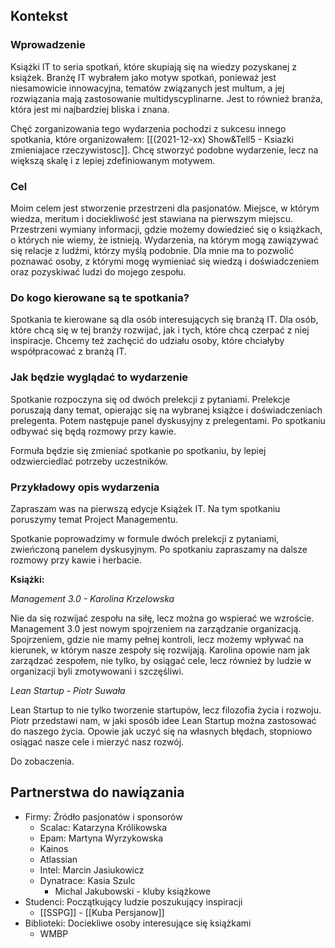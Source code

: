 ## Kontekst

### Wprowadzenie

Książki IT to seria spotkań, które skupiają się na wiedzy pozyskanej z książek.
Branżę IT wybrałem jako motyw spotkań, ponieważ jest niesamowicie innowacyjna, tematów związanych jest multum, a jej rozwiązania mają zastosowanie multidyscyplinarne.
Jest to również branża, która jest mi najbardziej bliska i znana.

Chęć zorganizowania tego wydarzenia pochodzi z sukcesu innego spotkania, które organizowałem: [[(2021-12-xx) Show&Tell5 - Ksiazki zmieniajace rzeczywistosc]].
Chcę stworzyć podobne wydarzenie, lecz na większą skalę i z lepiej zdefiniowanym motywem.

### Cel

Moim celem jest stworzenie przestrzeni dla pasjonatów.
Miejsce, w którym wiedza, meritum i dociekliwość jest stawiana na pierwszym miejscu.
Przestrzeni wymiany informacji, gdzie możemy dowiedzieć się o książkach, o których nie wiemy, że istnieją.
Wydarzenia, na którym mogą zawiązywać się relacje z ludźmi, którzy myślą podobnie.
Dla mnie ma to pozwolić poznawać osoby, z którymi mogę wymieniać się wiedzą i doświadczeniem oraz pozyskiwać ludzi do mojego zespołu.

### Do kogo kierowane są te spotkania?
Spotkania te kierowane są dla osób interesujących się branżą IT.
Dla osób, które chcą się w tej branży rozwijać, 
jak i tych, które chcą czerpać z niej inspiracje.
Chcemy też zachęcić do udziału osoby, które chciałyby współpracować z branżą IT.

### Jak będzie wyglądać to wydarzenie
Spotkanie rozpoczyna się od dwóch prelekcji z pytaniami.
Prelekcje poruszają dany temat, opierając się na wybranej książce i doświadczeniach prelegenta.
Potem następuje panel dyskusyjny z prelegentami.
Po spotkaniu odbywać się będą rozmowy przy kawie.

Formuła będzie się zmieniać spotkanie po spotkaniu, by lepiej odzwierciedlać potrzeby uczestników.

### Przykładowy opis wydarzenia
Zapraszam was na pierwszą edycje Książek IT.
Na tym spotkaniu poruszymy temat Project Managementu.

Spotkanie poprowadzimy w formule dwóch prelekcji z pytaniami, 
zwieńczoną panelem dyskusyjnym.
Po spotkaniu zapraszamy na dalsze rozmowy przy kawie i herbacie.

**Książki:**

*Management 3.0 - Karolina Krzelowska*

Nie da się rozwijać zespołu na siłę, lecz można go wspierać we wzroście.
Management 3.0 jest nowym spojrzeniem na zarządzanie organizacją.
Spojrzeniem, gdzie nie mamy pełnej kontroli, lecz możemy wpływać na kierunek, w którym nasze zespoły się rozwijają.
Karolina opowie nam jak zarządzać zespołem, nie tylko, by osiągać cele,
lecz również by ludzie w organizacji byli zmotywowani i szczęśliwi.

*Lean Startup - Piotr Suwała*

Lean Startup to nie tylko tworzenie startupów, lecz filozofia życia i rozwoju.
Piotr przedstawi nam, w jaki sposób idee Lean Startup można zastosować do naszego życia.
Opowie jak uczyć się na własnych błędach, stopniowo osiągać nasze cele i mierzyć nasz rozwój.


Do zobaczenia.

## Partnerstwa do nawiązania

- Firmy: Źródło pasjonatów i sponsorów
	- Scalac: Katarzyna Królikowska
	- Epam: Martyna Wyrzykowska
	- Kainos
	- Atlassian
	- Intel: Marcin Jasiukowicz
	- Dynatrace: Kasia Szulc
		- Michal Jakubowski - kluby książkowe
- Studenci: Początkujący ludzie poszukujący inspiracji
	-  [[SSPG]] - [[Kuba Persjanow]]
-  Biblioteki: Dociekliwe osoby interesujące się książkami
	-  WMBP